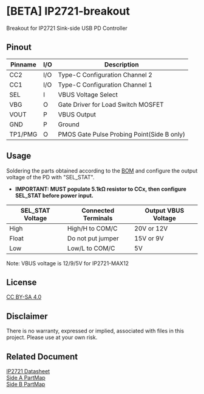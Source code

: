 # [BETA] IP2721-breakout
Breakout for IP2721 Sink-side USB PD Controller

## Pinout

| Pinname | I/O | Description                                    |
|---------|-----|------------------------------------------------|
| CC2     | I/O | Type-C Configuration Channel 2                 |
| CC1     | I/O | Type-C Configuration Channel 1                 |
| SEL     | I   | VBUS Voltage Select                            |
| VBG     | O   | Gate Driver for Load Switch MOSFET             |
| VOUT    | P   | VBUS Output                                    |
| GND     | P   | Ground                                         |
| TP1/PMG | O   | PMOS Gate Pulse Probing Point(Side B only)     |

## Usage
Soldering the parts obtained according to the [BOM](./PDBreakout_BOM.pdf) and configure the output voltage of the PD with "SEL_STAT".
* __IMPORTANT: MUST populate 5.1kΩ resistor to CCx, then configure SEL_STAT before power input.__

| SEL_STAT Voltage | Connected Terminals | Output VBUS Voltage |
|------------------|---------------------|---------------------|
| High             | High/H to COM/C     | 20V or 12V          |
| Float            | Do not put jumper   | 15V or 9V           |
| Low              | Low/L to COM/C      | 5V                  |

Note: VBUS voltage is 12/9/5V for IP2721-MAX12

## License
[CC BY-SA 4.0](https://creativecommons.org/licenses/by-sa/4.0/legalcode)

## Disclaimer
There is no warranty, expressed or implied, associated with files in this project. Please use at your own risk.

## Related Document
[IP2721 Datasheet](https://datasheet.lcsc.com/lcsc/2006111335_INJOINIC-IP2721_C603176.pdf)  
[Side A PartMap](./PDBreakout_PartMap_SideA.pdf)  
[Side B PartMap](./PDBreakout_PartMap_SideB.pdf)  
